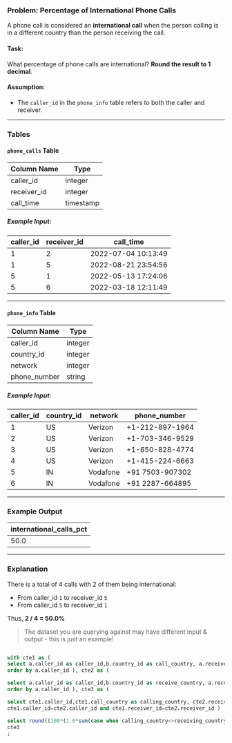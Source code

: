 ### Problem: Percentage of International Phone Calls

A phone call is considered an **international call** when the person calling is in a different country than the person receiving the call.

#### Task:
What percentage of phone calls are international? **Round the result to 1 decimal**.

#### Assumption:
- The `caller_id` in the `phone_info` table refers to both the caller and receiver.

---

### Tables

#### `phone_calls` Table

| Column Name  | Type      |
|--------------|-----------|
| caller_id    | integer   |
| receiver_id  | integer   |
| call_time    | timestamp |

##### Example Input:

| caller_id | receiver_id | call_time           |
|-----------|-------------|---------------------|
| 1         | 2           | 2022-07-04 10:13:49 |
| 1         | 5           | 2022-08-21 23:54:56 |
| 5         | 1           | 2022-05-13 17:24:06 |
| 5         | 6           | 2022-03-18 12:11:49 |

---

#### `phone_info` Table

| Column Name  | Type      |
|--------------|-----------|
| caller_id    | integer   |
| country_id   | integer   |
| network      | integer   |
| phone_number | string    |

##### Example Input:

| caller_id | country_id | network  | phone_number     |
|-----------|------------|----------|------------------|
| 1         | US         | Verizon  | +1-212-897-1964  |
| 2         | US         | Verizon  | +1-703-346-9529  |
| 3         | US         | Verizon  | +1-650-828-4774  |
| 4         | US         | Verizon  | +1-415-224-6663  |
| 5         | IN         | Vodafone | +91 7503-907302  |
| 6         | IN         | Vodafone | +91 2287-664895  |

---

### Example Output

| international_calls_pct |
|-------------------------|
| 50.0                    |

---

### Explanation

There is a total of 4 calls with 2 of them being international:
- From caller_id `1` to receiver_id `5`
- From caller_id `5` to receiver_id `1`

Thus, **2 / 4 = 50.0%**

> The dataset you are querying against may have different input & output - this is just an example!

``` sql

with cte1 as (
select a.caller_id as caller_id,b.country_id as call_country, a.receiver_id as receiver_id from ((select * from phone_calls  order by caller_id) a left join phone_info b on a.caller_id=b.caller_id) 
order by a.caller_id ), cte2 as (

select a.caller_id as caller_id,b.country_id as receive_country, a.receiver_id as receiver_id from ((select * from phone_calls  order by caller_id) a left join phone_info b on a.receiver_id=b.caller_id) 
order by a.caller_id ), cte3 as (

select cte1.caller_id,cte1.call_country as calling_country, cte2.receiver_id,cte2.receive_country as receiving_country from cte1 inner join cte2 on 
cte1.caller_id=cte2.caller_id and cte1.receiver_id=cte2.receiver_id )

select round((100*(1.0*sum(case when calling_country<>receiving_country then 1 else 0 end))/(count(caller_id)*1.0)),1) as international_calls_pct from 
cte3
;
